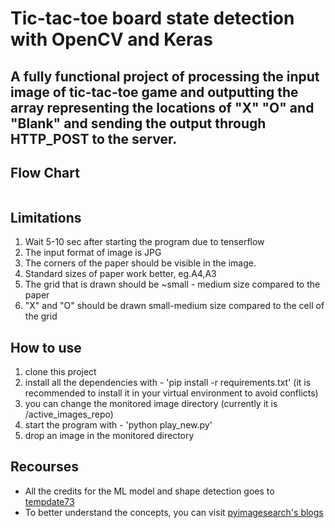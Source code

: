 # Tic-tac-toe board state detection with OpenCV and Keras


## A fully functional project of processing the input image of tic-tac-toe game and outputting the array representing the locations of "X" "O" and "Blank" and sending the output through HTTP_POST to the server. 


## Flow Chart
<img src =""/>


## Limitations

1) Wait 5-10 sec after starting the program due to tenserflow
2) The input format of image is JPG
3) The corners of the paper should be visible in the image.
4) Standard sizes of paper work better, eg.A4,A3
5) The grid that is drawn should be ~small - medium size compared to the paper
6) "X" and "O" should be drawn small-medium size compared to the cell of the grid

## How to use

1. clone this project
2. install all the dependencies with - 'pip install -r requirements.txt' (it is recommended to install it in your virtual environment to avoid conflicts)
3. you can change the monitored image directory (currently it is /active_images_repo)
4. start the program with - 'python play_new.py'
5. drop an image in the monitored directory 

## Recourses
- All the credits for the ML model and shape detection goes to <a href = "https://github.com/tempdata73/tic-tac-toe?tab=readme-ov-file">tempdate73</a>
- To better understand the concepts, you can visit <a href="https://pyimagesearch.com/2014/09/01/build-kick-ass-mobile-document-scanner-just-5-minutes/">pyimagesearch's blogs</a>